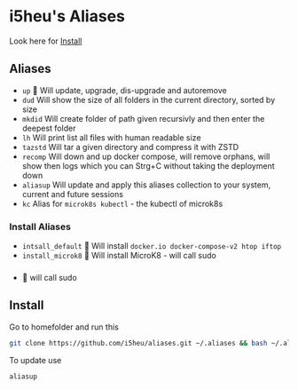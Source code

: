 # i5heu's Aliases

Look here for [Install](#Install)



## Aliases
- `up` 👑 Will update, upgrade, dis-upgrade and autoremove
- `dud` Will show the size of all folders in the current directory, sorted by size
- `mkdid` Will create folder of path given recursivly and then enter the deepest folder
- `lh` Will print list all files with human readable size
- `tazstd` Will tar a given directory and compress it with ZSTD
- `recomp` Will down and up docker compose, will remove orphans, will show then logs which you can Strg+C without taking the deployment down
- `aliasup` Will update and apply this aliases collection to your system, current and future sessions
- `kc` Alias for `microk8s kubectl` - the kubectl of microk8s

### Install Aliases
- `intsall_default` 👑 Will install `docker.io docker-compose-v2 htop iftop`
- `install_microk8` 👑 Will install MicroK8 - will call sudo

###
- 👑 will call sudo

## Install
Go to homefolder and run this
```bash
git clone https://github.com/i5heu/aliases.git ~/.aliases && bash ~/.aliases/setup.sh && source ~/.aliases/aliases
```

To update use
```base
aliasup
```
